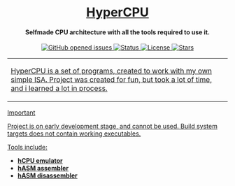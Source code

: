 <h1 align="center">
  <br>
  <a href="https://github.com/HyperWinX/HyperCPU/archive/master.zip">HyperCPU</a>
</h1>

<h4 align="center">Selfmade CPU architecture with all the tools required to use it.</h4>

<p align="center">
    <a href="https://github.com/HyperWinX/HyperCPU/issues">
    <img src="https://img.shields.io/github/issues/HyperWinX/HyperCPU?color=lime"
         alt="GitHub opened issues">
    <img src="https://img.shields.io/badge/status-in_development-red"
         alt="Status">
    <img src="https://img.shields.io/github/license/HyperWinX/HyperCPU?color=lime"
         alt="License">
    <img src="https://img.shields.io/github/stars/HyperWinX/HyperCPU?color=lime"
         alt="Stars">
</p>

<table>
<tr>
<td>

HyperCPU is a set of programs, created to work with my own simple ISA.
Project was created for fun, but took a lot of time, and i learned a lot in process. 

</td>
</tr>
</table>

>[!IMPORTANT]
> Project is on early development stage, and cannot be used. Build system targets does not contain working executables. 

Tools include:
- **hCPU emulator**
- **hASM assembler**
- **hASM disassembler**
